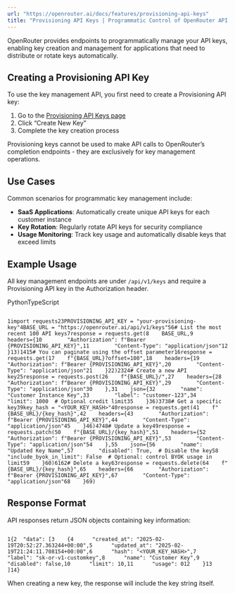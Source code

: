 ```yaml
---
url: "https://openrouter.ai/docs/features/provisioning-api-keys"
title: "Provisioning API Keys | Programmatic Control of OpenRouter API Keys | OpenRouter | Documentation"
---
```


OpenRouter provides endpoints to programmatically manage your API keys, enabling key creation and management for applications that need to distribute or rotate keys automatically.

## Creating a Provisioning API Key

To use the key management API, you first need to create a Provisioning API key:

1. Go to the [Provisioning API Keys page](https://openrouter.ai/settings/provisioning-keys)
2. Click “Create New Key”
3. Complete the key creation process

Provisioning keys cannot be used to make API calls to OpenRouter’s completion endpoints - they are exclusively for key management operations.

## Use Cases

Common scenarios for programmatic key management include:

- **SaaS Applications**: Automatically create unique API keys for each customer instance
- **Key Rotation**: Regularly rotate API keys for security compliance
- **Usage Monitoring**: Track key usage and automatically disable keys that exceed limits

## Example Usage

All key management endpoints are under `/api/v1/keys` and require a Provisioning API key in the Authorization header.

PythonTypeScript

```code-block text-sm

1import requests23PROVISIONING_API_KEY = "your-provisioning-key"4BASE_URL = "https://openrouter.ai/api/v1/keys"56# List the most recent 100 API keys7response = requests.get(8    BASE_URL,9    headers={10        "Authorization": f"Bearer {PROVISIONING_API_KEY}",11        "Content-Type": "application/json"12    }13)1415# You can paginate using the offset parameter16response = requests.get(17    f"{BASE_URL}?offset=100",18    headers={19        "Authorization": f"Bearer {PROVISIONING_API_KEY}",20        "Content-Type": "application/json"21    }22)2324# Create a new API key25response = requests.post(26    f"{BASE_URL}/",27    headers={28        "Authorization": f"Bearer {PROVISIONING_API_KEY}",29        "Content-Type": "application/json"30    },31    json={32        "name": "Customer Instance Key",33        "label": "customer-123",34        "limit": 1000  # Optional credit limit35    }36)3738# Get a specific key39key_hash = "<YOUR_KEY_HASH>"40response = requests.get(41    f"{BASE_URL}/{key_hash}",42    headers={43        "Authorization": f"Bearer {PROVISIONING_API_KEY}",44        "Content-Type": "application/json"45    }46)4748# Update a key49response = requests.patch(50    f"{BASE_URL}/{key_hash}",51    headers={52        "Authorization": f"Bearer {PROVISIONING_API_KEY}",53        "Content-Type": "application/json"54    },55    json={56        "name": "Updated Key Name",57        "disabled": True,  # Disable the key58        "include_byok_in_limit": False  # Optional: control BYOK usage in limit59    }60)6162# Delete a key63response = requests.delete(64    f"{BASE_URL}/{key_hash}",65    headers={66        "Authorization": f"Bearer {PROVISIONING_API_KEY}",67        "Content-Type": "application/json"68    }69)

```

## Response Format

API responses return JSON objects containing key information:

```code-block text-sm

1{2  "data": [3    {4      "created_at": "2025-02-19T20:52:27.363244+00:00",5      "updated_at": "2025-02-19T21:24:11.708154+00:00",6      "hash": "<YOUR_KEY_HASH>",7      "label": "sk-or-v1-customkey",8      "name": "Customer Key",9      "disabled": false,10      "limit": 10,11      "usage": 012    }13  ]14}
```

When creating a new key, the response will include the key string itself.